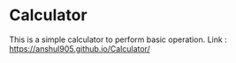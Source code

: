 # Calculator

This is a simple calculator to perform basic operation.
Link : https://anshul905.github.io/Calculator/
